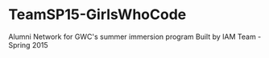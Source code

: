# TeamSP15-GirlsWhoCode
Alumni Network for GWC's summer immersion program
Built by IAM Team - Spring 2015